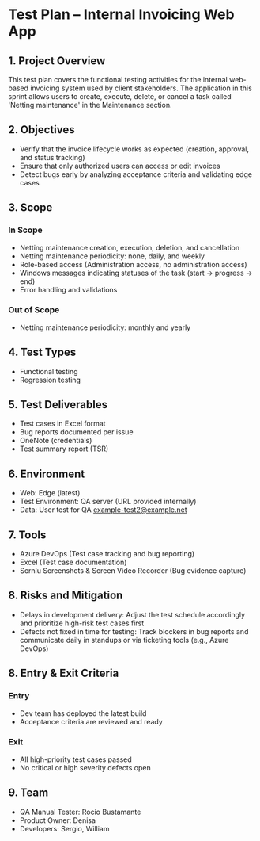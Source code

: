 # Test Plan – Internal Invoicing Web App

## 1. Project Overview
This test plan covers the functional testing activities for the internal web-based invoicing system used by client stakeholders. The application in this sprint allows users to create, execute, delete, or cancel a task called 'Netting maintenance' in the Maintenance section.

## 2. Objectives
- Verify that the invoice lifecycle works as expected (creation, approval, and status tracking)
- Ensure that only authorized users can access or edit invoices
- Detect bugs early by analyzing acceptance criteria and validating edge cases

## 3. Scope
### In Scope
- Netting maintenance creation, execution, deletion, and cancellation
- Netting maintenance periodicity: none, daily, and weekly
- Role-based access (Administration access, no administration access)
- Windows messages indicating statuses of the task (start → progress → end)
- Error handling and validations

### Out of Scope
- Netting maintenance periodicity: monthly and yearly

## 4. Test Types
- Functional testing
- Regression testing
  
## 5. Test Deliverables
- Test cases in Excel format
- Bug reports documented per issue
- OneNote (credentials)
- Test summary report (TSR)

## 6. Environment
- Web: Edge (latest)
- Test Environment: QA server (URL provided internally)
- Data: User test for QA example-test2@example.net

## 7. Tools
- Azure DevOps (Test case tracking and bug reporting)
- Excel (Test case documentation)
- Scrnlu Screenshots & Screen Video Recorder (Bug evidence capture)
## 8. Risks and Mitigation
- Delays in development delivery: Adjust the test schedule accordingly and prioritize high-risk test cases first
- Defects not fixed in time for testing: Track blockers in bug reports and communicate daily in standups or via ticketing tools (e.g., Azure DevOps)

## 8. Entry & Exit Criteria
### Entry
- Dev team has deployed the latest build
- Acceptance criteria are reviewed and ready

### Exit
- All high-priority test cases passed
- No critical or high severity defects open

## 9. Team
- QA Manual Tester: Rocio Bustamante
- Product Owner: Denisa
- Developers: Sergio, William
